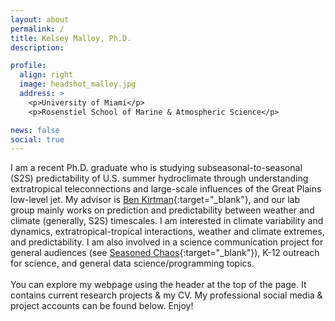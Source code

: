 ```yaml
---
layout: about
permalink: /
title: Kelsey Malloy, Ph.D.
description: 

profile:
  align: right
  image: headshot_malloy.jpg
  address: >
    <p>University of Miami</p>
    <p>Rosenstiel School of Marine & Atmospheric Science</p>

news: false
social: true
---
```


I am a recent Ph.D. graduate who is studying subseasonal-to-seasonal (S2S) predictability of U.S. summer hydroclimate through understanding extratropical teleconnections and large-scale influences of the Great Plains low-level jet. My advisor is [Ben Kirtman](https://benkirtman.weebly.com/){:target="\_blank"}, and our lab group mainly works on prediction and predictability between weather and climate (generally, S2S) timescales. I am interested in climate variability and dynamics, extratropical-tropical interactions, weather and climate extremes, and predictability. I am also involved in a science communication project for general audiences (see [Seasoned Chaos](http://seasonedchaos.github.io){:target="\_blank"}), K-12 outreach for science, and general data science/programming topics.
<br><br>
You can explore my webpage using the header at the top of the page. It contains current research projects & my CV. My professional social media & project accounts can be found below. Enjoy!
<div class="img_row">
    <img class="col three left" src="{{ site.baseurl }}/assets/img/sunset.jpg" alt="" title="VA Key sunset with shower"/>
</div>
